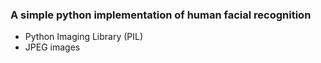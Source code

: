 ### A simple python implementation of human facial recognition

* Python Imaging Library (PIL)
* JPEG images
